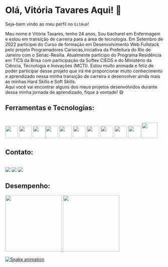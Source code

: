 <h1>Olá, Vitória Tavares Aqui! 👋</h1>

Seja-bem vindo ao meu perfil no `GitHub`!<p>Meu nome é Vitória Tavares, tenho 24 anos, Sou bacharel em Enfermagem e estou em transição de carreira para a área de tecnologia. Em Setembro de 2022 participei do Curso de formação em Desenvolvimento Web Fullstack pelo projeto Programadores Cariocas,iniciativa da Prefeitura do Rio de Janeiro com o Senac-Resilia. Atualmente participo do Programa Residência em TICS da Brisa com participação da Softex CIEDS e do Ministério da Ciência, Tecnologia e Inovações (MCTI). 
Estou muito animada e feliz de poder participar desse projeto que irá me proporcionar muito conhecimento e aprendizado nessa minha transição de carreira e desenvolver ainda mais as minhas Hard Skills e Soft Skills. <br> Aqui você vai encontrar alguns dos meus projetos desenvolvidos durante dessa minha jornada de aprendizado, fique à vontade! 😄</p>

## Ferramentas e Tecnologias:
<div><br><img src="https://cdn.jsdelivr.net/gh/devicons/devicon/icons/git/git-original.svg" width="40" height="40"/>  <img src="https://cdn.jsdelivr.net/gh/devicons/devicon/icons/vscode/vscode-original.svg" width="40" height="40" margin="10px"/> <img src="https://cdn.jsdelivr.net/gh/devicons/devicon/icons/html5/html5-plain-wordmark.svg" width="40" height="40"/><img src="https://cdn.jsdelivr.net/gh/devicons/devicon/icons/css3/css3-plain-wordmark.svg" width="40" height="40"/>  <img src="https://cdn.jsdelivr.net/gh/devicons/devicon/icons/javascript/javascript-original.svg" width="40" height="40"/> <img src="https://cdn.jsdelivr.net/gh/devicons/devicon/icons/bootstrap/bootstrap-original.svg" width="40" height="40"/> <img src="https://cdn.jsdelivr.net/gh/devicons/devicon/icons/jquery/jquery-plain-wordmark.svg" width="40" height="40"/> <img src="https://cdn.jsdelivr.net/gh/devicons/devicon/icons/nodejs/nodejs-original.svg" width="40" height="40"/> <img src="https://cdn.jsdelivr.net/gh/devicons/devicon/icons/npm/npm-original-wordmark.svg" width="40" height="40"/> <img src="https://cdn.jsdelivr.net/gh/devicons/devicon/icons/react/react-original-wordmark.svg" width="40" height="40"/> <img src="https://cdn.jsdelivr.net/gh/devicons/devicon/icons/mysql/mysql-original-wordmark.svg" width="50" height="50" /> </div>

## Contato:
<div><br><a href="https://www.instagram.com/vih_stavares/?hl=pt-br" target="_blank"><img src="https://img.shields.io/badge/-Instagram-%23E4405F?style=for-the-badge&logo=instagram&logoColor=white" target="_blank"></a> </a><a href = "vitoriadasilvatavares@gmail.com"><img src="https://img.shields.io/badge/Gmail-D14836?style=for-the-badge&logo=gmail&logoColor=white" target="_blank"></a> <a href="https://www.linkedin.com/in/vihtavares/" target="_blank"><img src="https://img.shields.io/badge/-LinkedIn-%230077B5?style=for-the-badge&logo=linkedin&logoColor=white" target="_blank"></a>   </div>

## Desempenho:
<div><a href="https://github.com/VihProgramer"><img height="180px" src="https://github-readme-stats.vercel.app/api?username=VihProgramer&show_icons=true&theme=dracula&include_all_commits=true&count_private=true"/> <img height="180px" src="https://github-readme-stats.vercel.app/api/top-langs/?username=VihProgramer&layout=compact&langs_count=7&theme=dracula"/></div>

![Snake animation](https://github.com/VihProgramer/VihProgramer/blob/output/github-contribution-grid-snake.svg)
